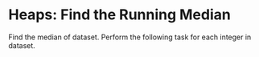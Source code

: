 # Heaps: Find the Running Median
Find the   median of dataset.
Perform the following task for each  integer in dataset.
